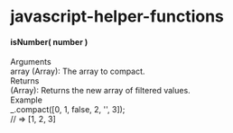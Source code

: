 # javascript-helper-functions

#### isNumber( number )
Arguments  
array (Array): The array to compact.  
Returns  
(Array): Returns the new array of filtered values.  
Example  
_.compact([0, 1, false, 2, '', 3]);  
// => [1, 2, 3]  


